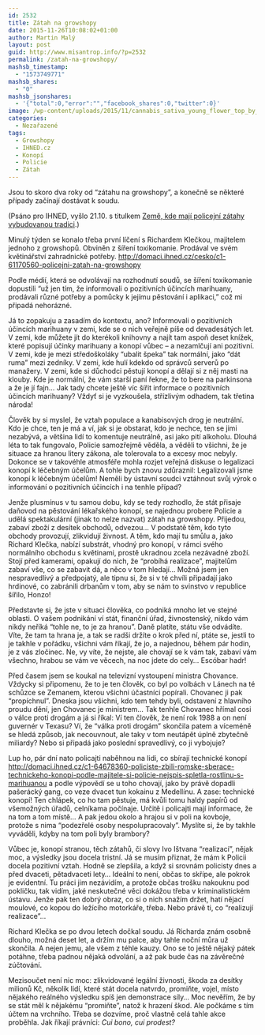 ```yaml
---
id: 2532
title: Zátah na growshopy
date: 2015-11-26T10:08:02+01:00
author: Martin Malý
layout: post
guid: http://www.misantrop.info/?p=2532
permalink: /zatah-na-growshopy/
mashsb_timestamp:
  - "1573749771"
mashsb_shares:
  - "0"
mashsb_jsonshares:
  - '{"total":0,"error":"","facebook_shares":0,"twitter":0}'
image: /wp-content/uploads/2015/11/cannabis_sativa_young_flower_top_by_transmitdistort-d5b6vp6.jpg
categories:
  - Nezařazené
tags:
  - Growshopy
  - IHNED.cz
  - Konopí
  - Policie
  - Zátah
---
```

<span style="font-weight: 400;">Jsou to skoro dva roky od “zátahu na growshopy”, a konečně se některé případy začínají dostávat k soudu.</span>

<!--more-->

(Psáno pro IHNED, vyšlo 21.10. s titulkem [Země, kde mají policejní zátahy vybudovanou tradici](http://nazory.ihned.cz/komentare/c1-64764770-zeme-kde-maji-policejni-zatahy-vybudovanou-tradici).)

<span style="font-weight: 400;">Minulý týden se konalo třeba první líčení s Richardem Klečkou, majitelem jednoho z growshopů. Obviněn z šíření toxikomanie. Prodával ve svém květinářství zahradnické potřeby. </span>[<span style="font-weight: 400;">http://domaci.ihned.cz/cesko/c1-61170560-policejni-zatah-na-growshopy</span>](http://domaci.ihned.cz/cesko/c1-61170560-policejni-zatah-na-growshopy)

<span style="font-weight: 400;">Podle médií, která se odvolávají na rozhodnutí soudů, se šíření toxikomanie dopustili “už jen tím, že informovali o pozitivních účincích marihuany, prodávali různé potřeby a pomůcky k jejímu pěstování i aplikaci,” což mi připadá nehorázné.</span>

<span style="font-weight: 400;">Já to zopakuju a zasadím do kontextu, ano? Informovali o pozitivních účincích marihuany v zemi, kde se o nich veřejně píše od devadesátých let. V zemi, kde můžete jít do kterékoli knihovny a najít tam aspoň deset knížek, které popisují účinky marihuany a konopí vůbec &#8211; a nezamlčují ani pozitivní. V zemi, kde je mezi středoškoláky “ubalit špeka” tak normální, jako “dát ruma” mezi zedníky. V zemi, kde hulí kdekdo od správců serverů po manažery. V zemi, kde si důchodci pěstují konopí a dělají si z něj masti na klouby. Kde je normální, že vám starší paní řekne, že to bere na parkinsona a že je jí fajn… Jak tady chcete ještě víc šířit informace o pozitivních účincích marihuany? Vždyť si je vyzkoušela, střízlivým odhadem, tak třetina národa!</span>

<span style="font-weight: 400;">Člověk by si myslel, že vztah populace a kanabisových drog je neutrální. Kdo je chce, ten je má a ví, jak si je obstarat, kdo je nechce, ten se jimi nezabývá, a většina lidí to komentuje neutrálně, asi jako pití alkoholu. Dlouhá léta to tak fungovalo, Policie samozřejmě věděla, a věděli to všichni, že je situace za hranou litery zákona, ale tolerovala to a excesy moc nebyly. Dokonce se v takovéhle atmosféře mohla rozjet veřejná diskuse o legalizaci konopí k léčebným účelům. A tohle bych znovu zdůraznil: Legalizovali jsme konopí k léčebným účelům! Neměli by ústavní soudci vztáhnout svůj výrok o informování o pozitivních účincích i na tenhle případ?</span>

<span style="font-weight: 400;">Jenže plusmínus v tu samou dobu, kdy se tedy rozhodlo, že stát přisaje daňovod na pěstování lékařského konopí, se najednou probere Policie a udělá spektakulární (jinak to nelze nazvat) zátah na growshopy. Přijedou, zabaví zboží z desítek obchodů, odvezou… V podstatě těm, kdo tyto obchody provozují, zlikvidují živnost. A těm, kdo mají tu smůlu a, jako Richard Klečka, nabízí substrát, vhodný pro konopí, v rámci svého normálního obchodu s květinami, prostě ukradnou zcela nezávadné zboží. Stojí před kamerami, opakují do nich, že “probíhá realizace”, majitelům zabaví vše, co se zabavit dá, a něco v tom hledají… Možná jsem jen nespravedlivý a předpojatý, ale tipnu si, že si v té chvíli připadají jako hrdinové, co zabránili drbanům v tom, aby se nám to svinstvo v republice šířilo, Honzo!</span>

<span style="font-weight: 400;">Představte si, že jste v situaci člověka, co podniká mnoho let ve stejné oblasti. O vašem podnikání ví stát, finanční úřad, živnostenský, nikdo vám nikdy neříká “tohle ne, to je za hranou”. Daně platíte, státu vše odvádíte. Víte, že tam ta hrana je, a tak se radši držíte o krok před ní, ptáte se, jestli to je takhle v pořádku, všichni vám říkají, že jo, a najednou, během pár hodin, je z vás zločinec. Ne, vy víte, že nejste, ale chovají se k vám tak, zabaví vám všechno, hrabou se vám ve věcech, na noc jdete do cely… Escóbar hadr!</span>

<span style="font-weight: 400;">Před časem jsem se koukal na televizní vystoupení ministra Chovance. Vždycky si připomenu, že to je ten člověk, co byl po volbách v Lánech na té schůzce se Zemanem, kterou všichni účastníci popírali. Chovanec ji pak “propíchnul”. Dneska jsou všichni, kdo tem tehdy byli, odstavení z hlavního proudu dění, jen Chovanec je ministrem… Tak tenhle Chovanec hřímal cosi o válce proti drogám a já si říkal: Ví ten člověk, že není rok 1988 a on není guvernér v Texasu? Ví, že “válka proti drogám” skončila patem a víceméně se hledá způsob, jak necouvnout, ale taky v tom neutápět úplně zbytečně miliardy? Nebo si připadá jako poslední spravedlivý, co ji vybojuje?</span>

<span style="font-weight: 400;">Lup ho, pár dní nato policajti naběhnou na lidi, co sbírají technické konopí </span>[<span style="font-weight: 400;">http://domaci.ihned.cz/c1-64678360-policiste-zbili-romske-sberace-technickeho-konopi-podle-majitele-si-policie-nejspis-spletla-rostlinu-s-marihuanou</span>](http://domaci.ihned.cz/c1-64678360-policiste-zbili-romske-sberace-technickeho-konopi-podle-majitele-si-policie-nejspis-spletla-rostlinu-s-marihuanou) <span style="font-weight: 400;">a podle výpovědí se u toho chovají, jako by právě dopadli pašerácký gang, co veze dvacet tun kokainu z Medellínu. A zase: technické konopí! Ten chlápek, co ho tam pěstuje, má kvůli tomu haldy papírů od všemožných úřadů, celníkama počínaje. Určitě i policajti mají informace, že na tom a tom místě… A pak jedou okolo a hrajou si v poli na kovboje, protože s nima “podezřelé osoby nespolupracovaly”. Myslíte si, že by takhle vyváděli, kdyby na tom poli byly brambory?</span>

<span style="font-weight: 400;">Vůbec je, konopí stranou, těch zátahů, či slovy Ivo Ištvana “realizací”, nějak moc, a výsledky jsou docela tristní. Já se musím přiznat, že mám k Policii docela pozitivní vztah. Hodně se zlepšila, a když si srovnám policisty dnes a před dvaceti, pětadvaceti lety… Ideální to není, občas to skřípe, ale pokrok je evidentní. Tu práci jim nezávidím, a protože občas trošku nakouknu pod pokličku, tak vidím, jaké neskutečné věci dokážou třeba v kriminalistickém ústavu. Jenže pak ten dobrý obraz, co si o nich snažím držet, hatí nějací moulové, co kopou do ležícího motorkáře, třeba. Nebo právě ti, co “realizují realizace”&#8230;</span>

<span style="font-weight: 400;">Richard Klečka se po dvou letech dočkal soudu. Já Richarda znám osobně dlouho, možná deset let, a držím mu palce, aby tahle noční můra už skončila. A nejen jemu, ale všem z téhle kauzy. Ono se to ještě nějaký pátek potáhne, třeba padnou nějaká odvolání, a až pak bude čas na závěrečné zúčtování.</span>

<span style="font-weight: 400;">Mezisoučet není nic moc: zlikvidované legální živnosti, škoda za desítky milionů Kč, několik lidí, které stát docela natvrdo, promiňte, vojel, místo nějakého reálného výsledku spíš jen demonstrace síly… Moc nevěřím, že by se stát měl k nějakému “promiňte”, natož k hrazení škod. Ale počkáme s tím účtem na vrchního. Třeba se dozvíme, proč vlastně celá tahle akce proběhla. Jak říkají právníci: <em>Cui bono, cui prodest?</em></span>